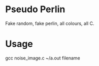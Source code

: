 Pseudo Perlin
=============

Fake random, fake perlin, all colours, all C.

Usage
=============

gcc noise_image.c
~/a.out filename
